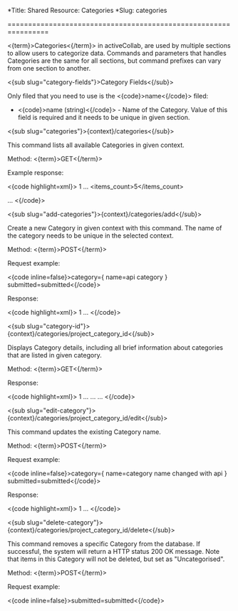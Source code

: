 *Title: Shared Resource: Categories
*Slug: categories

================================================================

<{term}>Categories<{/term}> in activeCollab, are used by multiple sections to allow users to categorize data. Commands and parameters that handles Categories are the same for all sections, but command prefixes can vary from one section to another.

<{sub slug="category-fields"}>Category Fields<{/sub}>

Only filed that you need to use is the <{code}>name<{/code}> filed:

- <{code}>name (string)<{/code}> - Name of the Category. Value of this field is required and it needs to be unique in given section.

<{sub slug="categories"}>{context}/categories<{/sub}>

This command lists all available Categories in given context.

Method: <{term}>GET<{/term}>

Example response:

<{code highlight=xml}><categories>
  <category>
    <id>1</id>
    <name>
      <![CDATA[example category]]>
    </name>
    ...
    <items_count>5</items_count>
  </category>

  ...
</categories><{/code}>

<{sub slug="add-categories"}>{context}/categories/add<{/sub}>

Create a new Category in given context with this command. The name of the category needs to be unique in the selected context.

Method: <{term}>POST<{/term}>

Request example:

<{code inline=false}>category={
name=api category
}
submitted=submitted<{/code}>

Response:

<{code highlight=xml}><category>
  <id>1</id>
  <name>
    <![CDATA[Example Category]]>
  </name>
   ...
</category><{/code}>

<{sub slug="category-id"}>{context}/categories/project_category_id<{/sub}>

Displays Category details, including all brief information about categories that are listed in given category.

Method: <{term}>GET<{/term}>

Response:

<{code highlight=xml}><category>
  <id>1</id>
  <name>
    <![CDATA[Example Category]]>
  </name>
   ...
  <items>
    <item>
      ...
    </item>
    ...
  </items>
</category><{/code}>

<{sub slug="edit-category"}>{context}/categories/project_category_id/edit<{/sub}>

This command updates the existing Category name.

Method: <{term}>POST<{/term}>

Request example:

<{code inline=false}>category={
name=category name changed with api
}
submitted=submitted<{/code}>

Response:

<{code highlight=xml}><category>
  <id>1</id>
  <name>
    <![CDATA[New Category Name]]>
  </name>
    ...
</category><{/code}>

<{sub slug="delete-category"}>{context}/categories/project_category_id/delete<{/sub}>

This command removes a specific Category from the database. If successful, the system will return a HTTP status 200 OK message. Note that items in this Category will not be deleted, but set as "Uncategorised".

Method: <{term}>POST<{/term}>

Request example:

<{code inline=false}>submitted=submitted<{/code}>